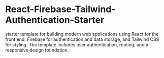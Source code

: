# React-Firebase-Tailwind-Authentication-Starter
 starter template for building modern web applications using React for the front end, Firebase for authentication and data storage, and Tailwind CSS for styling. The template includes user authentication, routing, and a responsive design foundation.
